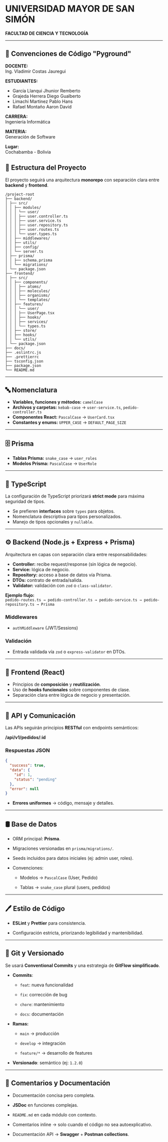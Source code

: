 # UNIVERSIDAD MAYOR DE SAN SIMÓN  

**FACULTAD DE CIENCIA Y TECNOLOGÍA**

---

## 📘 Convenciones de Código "Pyground"

**DOCENTE:**  
Ing. Vladimir Costas Jauregui  

**ESTUDIANTES:**  

- García Llanqui Jhunior Remberto  
- Grajeda Herrera Diego Gualberto  
- Limachi Martinez Pablo Hans  
- Rafael Montaño Aaron David  

**CARRERA:**  
Ingeniería Informática  

**MATERIA:**  
Generación de Software  

**Lugar:**  
Cochabamba - Bolivia  

## 📂 Estructura del Proyecto

El proyecto seguirá una arquitectura **monorepo** con separación clara entre **backend** y **frontend**.

```
/project-root
├── backend/
│ ├── src/
│ │ ├── modules/
│ │ │ └── user/
│ │ │ ├── user.controller.ts
│ │ │ ├── user.service.ts
│ │ │ ├── user.repository.ts
│ │ │ ├── user.routes.ts
│ │ │ └── user.types.ts
│ │ ├── middlewares/
│ │ ├── utils/
│ │ ├── config/
│ │ └── server.ts
│ ├── prisma/
│ │ ├── schema.prisma
│ │ └── migrations/
│ └── package.json
├── frontend/
│ ├── src/
│ │ ├── components/
│ │ │ ├── atoms/
│ │ │ ├── molecules/
│ │ │ ├── organisms/
│ │ │ └── templates/
│ │ ├── features/
│ │ │ └── user/
│ │ │ ├── UserPage.tsx
│ │ │ ├── hooks/
│ │ │ ├── services/
│ │ │ └── types.ts
│ │ ├── store/
│ │ ├── hooks/
│ │ └── utils/
│ └── package.json
├── docs/
├── .eslintrc.js
├── .prettierrc
├── tsconfig.json
├── package.json
└── README.md
```

---

## 🔤 Nomenclatura

- **Variables, funciones y métodos:** `camelCase`
- **Archivos y carpetas:** `kebab-case` → `user-service.ts`, `pedido-controller.ts`
- **Componentes React:** `PascalCase` → `UserCard.tsx`
- **Constantes y enums:** `UPPER_CASE` → `DEFAULT_PAGE_SIZE`

---

## 🗄️ Prisma

- **Tablas Prisma:** `snake_case` → `user_roles`
- **Modelos Prisma:** `PascalCase` → `UserRole`

---

## 📘 TypeScript

La configuración de TypeScript priorizará **strict mode** para máxima seguridad de tipos.

- Se prefieren **interfaces** sobre `types` para objetos.
- Nomenclatura descriptiva para tipos personalizados.
- Manejo de tipos opcionales y `nullable`.

---

## ⚙️ Backend (Node.js + Express + Prisma)

Arquitectura en capas con separación clara entre responsabilidades:

- **Controller:** recibe request/response (sin lógica de negocio).
- **Service:** lógica de negocio.
- **Repository:** acceso a base de datos vía Prisma.
- **DTOs:** contrato de entrada/salida.
- **Validator:** validación con `zod` o `class-validator`.

**Ejemplo flujo:**  
`pedido-routes.ts → pedido-controller.ts → pedido-service.ts → pedido-repository.ts → Prisma`

### Middlewares

- `authMiddleware` (JWT/Sessions)

### Validación

- Entrada validada vía `zod` o `express-validator` en DTOs.

---

## 🎨 Frontend (React)

- Principios de **composición** y **reutilización**.
- Uso de **hooks funcionales** sobre componentes de clase.
- Separación clara entre lógica de negocio y presentación.

---

## 🔗 API y Comunicación

Las APIs seguirán principios **RESTful** con endpoints semánticos:

**/api/v1/pedidos/:id**

### Respuestas JSON

```json
{
  "success": true,
  "data": {
    "id": 1,
    "status": "pending"
  },
  "error": null
}
```

- **Errores uniformes** → código, mensaje y detalles.

---

## 🛢️ Base de Datos

- ORM principal: **Prisma**.

- Migraciones versionadas en `prisma/migrations/`.

- Seeds incluidos para datos iniciales (ej: admin user, roles).

- Convenciones:

  - Modelos → `PascalCase` (User, Pedido)

  - Tablas → `snake_case` plural (users, pedidos)

---

## 🖊️ Estilo de Código

- **ESLint** y **Prettier** para consistencia.

- Configuración estricta, priorizando legibilidad y mantenibilidad.

---

## 🌱 Git y Versionado

Se usará **Conventional Commits** y una estrategia de **GitFlow simplificado**.

- **Commits**:

  - `feat`: nueva funcionalidad

  - `fix`: corrección de bug

  - `chore`: mantenimiento

  - `docs`: documentación

- **Ramas:**

  - `main` → producción

  - `develop` → integración

  - `feature/*` → desarrollo de features

- **Versionado**: semántico (ej: `1.2.0`)

---

## 📝 Comentarios y Documentación

- Documentación concisa pero completa.

- **JSDoc** en funciones complejas.

- `README.md` en cada módulo con contexto.

- Comentarios inline → solo cuando el código no sea autoexplicativo.

- Documentación API → **Swagger** + **Postman collections**.
